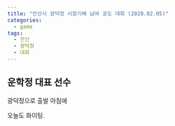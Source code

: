 ```yaml
---
title: "안산시 광덕정 시장기배 남여 궁도 대회 (2020.02.05)"
categories:
  - game
tags:
  - 안산
  - 광덕정
  - 대회
---
```


## 운학정 대표 선수
광덕정으로 출발 아침에

오늘도 화이팅.